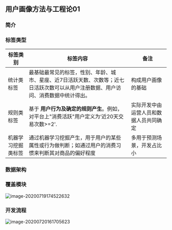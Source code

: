 ## 用户画像方法与工程论01

### 简介

### 标签类型

| 标签类别           | 标签内容                                                     | 备注                                   |
| ------------------ | ------------------------------------------------------------ | -------------------------------------- |
| 统计类标签         | 最基础最常见的标签，性别、年龄、城市、星座、近7日活跃天数、次数等；近七日活跃次数可以从用户注册数据、用户访问、消费数据中统计得出。 | 构成用户画像的基础                     |
| 规则类标签         | 基于 **用户行为及确定的规则产生**。例如，对平台上"消费活跃"用户定义为‘近20天交易次数>=2'. | 实际开发中由运营人员和数据人员共同确定 |
| 机器学习挖掘类标签 | 通过机器学习挖掘产生，用于用户的某些属性或行为做判断；如通过用户的消费习惯来判断其对商品的偏好程度 | 多用于预测场景，开发占比小             |

### 数据架构

### 覆盖模块

![image-20200719174522632](C:\Users\Ester.L\AppData\Roaming\Typora\typora-user-images\image-20200719174522632.png)

### **开发流程**

![image-20200720161705623](C:\Users\Ester.L\AppData\Roaming\Typora\typora-user-images\image-20200720161705623.png)